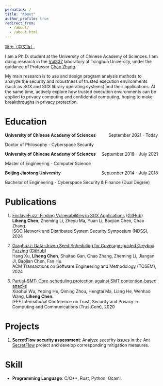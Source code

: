 ```yaml
---
permalink: /
title: "About"
author_profile: true
redirect_from: 
  - /about/
  - /about.html
---
```


[简历（中文版）](https://365.kdocs.cn/l/cgbVMsdWuVmb)

I am a Ph.D. student at the University of Chinese Academy of Sciences. I am doing research in the [Vul337](https://netsec.ccert.edu.cn/vul337) laboratory at Tsinghua University, under the guidance of Professor [Chao Zhang](https://netsec.ccert.edu.cn/people/chaoz/).

My main research is to use and design program analysis methods to analyze the security and robustness of trusted execution environments (such as SGX and SGX library operating systems) and their applications. At the same time, actively explore how trusted execution environments can be applied to privacy computing and confidential computing, hoping to make breakthroughs in privacy protection.

# Education

<div style="display: flex; justify-content: space-between;">
  <span><strong>University of Chinese Academy of Sciences</strong></span>
  <span>September 2021 - Today</span>
</div>

Doctor of Philosophy - Cyberspace Security

<div style="display: flex; justify-content: space-between;">
  <span><strong>University of Chinese Academy of Sciences</strong></span>
  <span>September 2018 - July 2021</span>
</div>

Master of Engineering - Computer Science<br>

<div style="display: flex; justify-content: space-between;">
  <span><strong>Beijing Jiaotong University</strong></span>
  <span>September 2014 - July 2018</span>
</div>

Bachelor of Engineering - Cyberspace Security & Finance (Dual Degree)<br>

# Publications

1.  [EnclaveFuzz: Finding Vulnerabilities in SGX Applications](https://www.ndss-symposium.org/ndss-paper/enclavefuzz-finding-vulnerabilities-in-sgx-applications/) ([GitHub](https://github.com/vul337/EnclaveFuzz))<br>
    **Liheng Chen**, Zheming Li, Zheyu Ma, Yuan Li, Baojian Chen, Chao Zhang.<br>
    ISOC Network and Distributed System Security Symposium (NDSS), 2024

2.  [Graphuzz: Data-driven Seed Scheduling for Coverage-guided Greybox Fuzzing](https://dl.acm.org/doi/abs/10.1145/3664603) ([GitHub](https://github.com/vul337/Graphuzz))<br>
    Hang Xu, **Liheng Chen**, Shuitao Gan, Chao Zhang, Zheming Li, Jiangan Ji, Baojian Chen, Fan Hu.<br>
    ACM Transactions on Software Engineering and Methodology (TOSEM), 2024

3.  [Partial-SMT: Core-scheduling protection against SMT contention-based attacks](https://ieeexplore.ieee.org/abstract/document/9343129)<br>
    Xiaohui Wu, Yeping He, Qiming Zhou, Hengtai Ma, Liang He, Wenhao Wang, **Liheng Chen**.<br>
    IEEE International Conference on Trust, Security and Privacy in Computing and Communications (TrustCom), 2020

# Projects

1. **SecretFlow security assessment**: Analyze security issues in the Ant [SecretFlow](https://www.secretflow.org.cn/) project and develop corresponding mitigation measures.

# Skill

- **Programming Language**: C/C++, Rust, Python, Ocaml.

